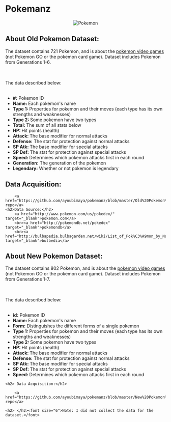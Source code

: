 <html>
<body>
<h1>Pokemanz</h1>
<center><img src="http://i65.tinypic.com/x38m6e.png" alt="Pokemon"></center>
<p> <h2>About Old Pokemon Dataset:</h2>
<p>The dataset contains 721 Pokemon, and is about the <a href="https://en.wikipedia.org/wiki/Pok%C3%A9mon_%28video_game_series%29" target="_blank"> pokemon video games</a> (not Pokemon GO or the pokemon card game). 
Dataset includes Pokemon from Generations 1-6. </p>
<br><br>The data described below:<br><br>
	<ul style="list-style-type:disc">
	<li><b>#:</b> Pokemon ID</li>
    <li><b>Name: </b>Each pokemon's name</li>
    <li><b>Type 1: </b>Properties for pokemon and their moves (each type has its own strengths and weaknesses)</li>
    <li><b>Type 2: </b>Some pokemon have two types</li>
    <li><b>Total: </b>The sum of all stats below</li>
    <li><b>HP: </b>Hit points (health)</li>
    <li><b>Attack: </b>The base modifier for normal attacks</li>
    <li><b>Defense:</b> The stat for protection against normal attacks</li>
    <li><b>SP Atk: </b>The base modifier for special attacks</li>
    <li><b>SP Def: </b>The stat for protection against special attacks</li>
    <li><b>Speed: </b>Determines which pokemon attacks first in each round</li>
	<li><b>Generation:</b> The generation of the pokemon</li>
	<li><b>Legendary:</b> Whether or not pokemon is legendary</li>
	</ul>
	<h2> Data Acquisition:</h2>
	
		<a href="https://github.com/ayoubimaya/pokemanz/blob/master/Old%20Pokemon%20Dataset/Pokemon.csv">pokemanz repo</a> 
	<h2>Data Source:</h2>
		<a href="http://www.pokemon.com/us/pokedex/" target="_blank">pokemon.com</a> 
		<br><a href="http://pokemondb.net/pokedex" target="_blank">pokemondb</a> 
		<br><a href="http://bulbapedia.bulbagarden.net/wiki/List_of_Pok%C3%A9mon_by_National_Pok%C3%A9dex_number" target="_blank">bulbedia</a>
	 

<h2>About New Pokemon Dataset:</h2>	 
<p>The dataset contains 802 Pokemon, and is about the <a href="https://en.wikipedia.org/wiki/Pok%C3%A9mon_%28video_game_series%29" target="_blank"> pokemon video games</a> (not Pokemon GO or the pokemon card game).
Dataset includes Pokemon from Generations 1-7.</p>
<br><br>The data described below:<br><br>
	<ul style="list-style-type:disc">
	<li><b>id:</b> Pokemon ID</li>
    <li><b>Name: </b>Each pokemon's name</li>
	<li><b>Form:</b> Distinguishes the different forms of a single pokemon</li>
    <li><b>Type 1: </b>Properties for pokemon and their moves (each type has its own strengths and weaknesses)</li>
    <li><b>Type 2: </b>Some pokemon have two types</li>
    <li><b>HP: </b>Hit points (health)</li>
    <li><b>Attack: </b>The base modifier for normal attacks</li>
    <li><b>Defense:</b> The stat for protection against normal attacks</li>
    <li><b>SP Atk: </b>The base modifier for special attacks</li>
    <li><b>SP Def: </b>The stat for protection against special attacks</li>
    <li><b>Speed: </b>Determines which pokemon attacks first in each round</li>
	</ul>
	
	
	<h2> Data Acquisition:</h2>
	
		<a href="https://github.com/ayoubimaya/pokemanz/blob/master/New%20Pokemon%20Dataset/pokemon_new.csv">pokemanz repo</a> 

	<h2> </h2><font size="6">Note: I did not collect the data for the dataset.</font>
	 
	
</body>
</html>
